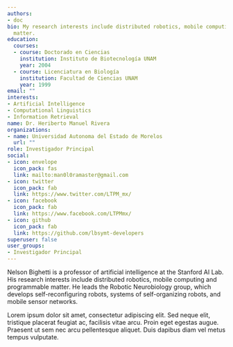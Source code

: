 ```yaml
---
authors:
- doc
bio: My research interests include distributed robotics, mobile computing and programmable
  matter.
education:
  courses:
  - course: Doctorado en Ciencias
    institution: Instituto de Biotecnología UNAM
    year: 2004
  - course: Licenciatura en Biología
    institution: Facultad de Ciencias UNAM
    year: 1999
email: ""
interests:
- Artificial Intelligence
- Computational Linguistics
- Information Retrieval
name: Dr. Heriberto Manuel Rivera
organizations:
- name: Universidad Autonoma del Estado de Morelos
  url: ""
role: Investigador Principal
social:
- icon: envelope
  icon_pack: fas
  link: mailto:man0l0ramaster@gmail.com
- icon: twitter
  icon_pack: fab
  link: https://www.twitter.com/LTPM_mx/
- icon: facebook
  icon_pack: fab
  link: https://www.facebook.com/LTPMmx/
- icon: github
  icon_pack: fab
  link: https://github.com/lbsymt-developers
superuser: false
user_groups:
- Investigador Principal
---
```


Nelson Bighetti is a professor of artificial intelligence at the Stanford AI Lab. His research interests include distributed robotics, mobile computing and programmable matter. He leads the Robotic Neurobiology group, which develops self-reconfiguring robots, systems of self-organizing robots, and mobile sensor networks.

Lorem ipsum dolor sit amet, consectetur adipiscing elit. Sed neque elit, tristique placerat feugiat ac, facilisis vitae arcu. Proin eget egestas augue. Praesent ut sem nec arcu pellentesque aliquet. Duis dapibus diam vel metus tempus vulputate.
